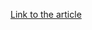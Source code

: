 [Link to the article](https://research.checkpoint.com/2024/4th-november-threat-intelligence-report/)
